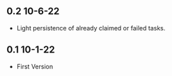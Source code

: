 ## 0.2 10-6-22 
- Light persistence of already claimed or failed tasks.

## 0.1 10-1-22
- First Version
